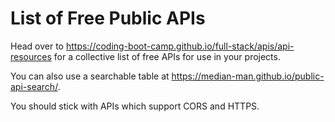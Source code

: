 # List of Free Public APIs

Head over to https://coding-boot-camp.github.io/full-stack/apis/api-resources for a collective list of
free APIs for use in your projects.

You can also use a searchable table at https://median-man.github.io/public-api-search/.

You should stick with APIs which support CORS and HTTPS.
